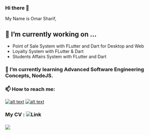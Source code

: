### Hi there 👋
My Name is Omar Sharif,
## 🔭 I’m currently working on ...
- Point of Sale System with FLutter and Dart for Desktop and Web
- Loyalty System with FLutter & Dart
- Students Affairs System with FLutter and Dart
### 🌱 I’m currently learning Advanced Software Engineering Concepts, NodeJS.
### 📫 How to reach me:
[![alt text][2.1]][2]
[![alt text][3.1]][3]
### My CV : ![Link](https://1drv.ms/b/s!Al939_PhqQR3p2icVBmIBk5HGxqm?e=IKMz7O)
### ![](https://komarev.com/ghpvc/?username=th3blackscare)




<!-- Please don't remove this: Grab your social icons from https://github.com/carlsednaoui/gitsocial -->

<!-- display the social media buttons in your README -->




<!-- links to social media icons -->
<!-- no need to change these -->

<!-- icons with padding -->

[1.1]: http://i.imgur.com/tXSoThF.png (twitter icon with padding)
[2.1]: http://i.imgur.com/P3YfQoD.png (facebook icon with padding)
[3.1]: https://i.imgur.com/qvrM5Um.png (google plus icon with padding)
[4.1]: http://i.imgur.com/YckIOms.png (tumblr icon with padding)
[5.1]: http://i.imgur.com/1AGmwO3.png (dribbble icon with padding)
[6.1]: http://i.imgur.com/0o48UoR.png (github icon with padding)

<!-- icons without padding -->

[1.2]: http://i.imgur.com/wWzX9uB.png (twitter icon without padding)
[2.2]: http://i.imgur.com/fep1WsG.png (facebook icon without padding)
[3.2]: http://i.imgur.com/VlgBKQ9.png (google plus icon without padding)
[4.2]: http://i.imgur.com/jDRp47c.png (tumblr icon without padding)
[5.2]: http://i.imgur.com/Vvy3Kru.png (dribbble icon without padding)
[6.2]: http://i.imgur.com/9I6NRUm.png (github icon without padding)


<!-- links to your social media accounts -->
<!-- update these accordingly -->

[1]: http://www.twitter.com/carlsednaoui
[2]: http://www.facebook.com/th3blackscare
[3]: https://www.linkedin.com/in/osharif7/
[4]: http://carlsed.tumblr.com
[5]: http://dribbble.com/carlsednaoui
[6]: http://www.github.com/carlsednaoui

<!-- Please don't remove this: Grab your social icons from https://github.com/carlsednaoui/gitsocial -->

<!--
**th3blackscare/th3blackscare** is a ✨ _special_ ✨ repository because its `README.md` (this file) appears on your GitHub profile.

Here are some ideas to get you started:

- 
- 🌱 I’m currently learning NodeJS
- 👯 I’m looking to collaborate on ...
- 🤔 I’m looking for help with ...
- 💬 Ask me about ...
- 📫 How to reach me: ...
- 😄 Pronouns: ...
- ⚡ Fun fact: ...
-->
